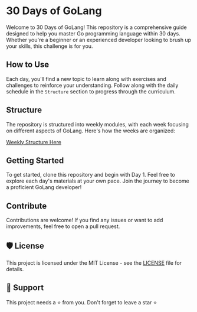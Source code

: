 # 30 Days of GoLang

Welcome to 30 Days of GoLang! This repository is a comprehensive guide designed to help you master Go programming language within 30 days. Whether you're a beginner or an experienced developer looking to brush up your skills, this challenge is for you.

## How to Use

Each day, you'll find a new topic to learn along with exercises and challenges to reinforce your understanding. Follow along with the daily schedule in the `Structure` section to progress through the curriculum.

## Structure

The repository is structured into weekly modules, with each week focusing on different aspects of GoLang. Here's how the weeks are organized:

[Weekly Structure Here]()

## Getting Started

To get started, clone this repository and begin with Day 1. Feel free to explore each day's materials at your own pace. Join the journey to become a proficient GoLang developer!

## Contribute

Contributions are welcome! If you find any issues or want to add improvements, feel free to open a pull request.

## 🛡️ License

This project is licensed under the MIT License - see the [LICENSE](LICENSE) file for details.

## 🙏 Support

This project needs a ⭐️ from you. Don't forget to leave a star ⭐️
